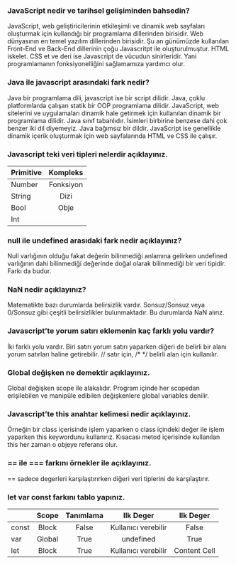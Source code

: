 ### JavaScript nedir ve tarihsel gelişiminden bahsedin?

JavaScript, web geliştiricilerinin etkileşimli ve dinamik web sayfaları oluşturmak için kullandığı bir programlama dillerinden birisidir. Web dünyasının en temel yazılım dillerinden birisidir. Şu an günümüzde kullanılan Front-End ve Back-End dillerinin çoğu Javascritpt ile oluşturulmuştur. HTML iskelet. CSS et ve deri ise Javascript de vücudun sinirleridir. Yani programlamanın fonksiyonelliğini sağlamamıza yardımcı olur.

### Java ile javascript arasındaki fark nedir?

Java bir programlama dili, javascript ise bir script dilidir. Java, çoklu platformlarda çalışan statik bir OOP programlama dilidir. JavaScript, web sitelerini ve uygulamaları dinamik hale getirmek için kullanılan dinamik bir programlama dilidir. Java sınıf tabanlıdır. İsimleri birbirine benzese dahi çok benzer iki dil diyemeyiz. Java bağımsız bir dildir. JavaScript ise genellikle dinamik içerik oluşturmak için web sayfalarında HTML ve CSS ile çalışır. 

### Javascript teki veri tipleri nelerdir açıklayınız.

| Primitive     |   Kompleks |
| :------------ |:---------------:|
| Number        | Fonksiyon   | 
| String        | Dizi        | 
| Bool          | Obje        |    
| Int           |             | 

### null ile undefined arasıdaki fark nedir açıklayınız?

Null varlığının olduğu fakat değerin bilinmediği anlamına gelirken undefined varlığının dahi bilinmediği değerinde doğal olarak bilinmediği bir veri tipidir. Farkı da budur.

### NaN nedir açıklayınız?

Matematikte bazı durumlarda belirsizlik vardır. Sonsuz/Sonsuz veya 0/Sonsuz gibi çeşitli belirsizlikler bulunmaktadır. Bu durumlarda NaN alırız.

### Javascript’te yorum satırı eklemenin kaç farklı yolu vardır?

İki farklı yolu vardır. Biri satırı yorum satırı yaparken diğeri de belirli bir alanı yorum satırları haline getirebilir. // satır için, /* */ belirli alan için kullanılır.

### Global değişken ne demektir açıklayınız.

Global değişken scope ile alakalıdır. Program içinde her scopedan erişilebilen ve manipüle edibilen değişkenlere global variables denilir.

### Javascript’te this anahtar kelimesi nedir açıklayınız.

Örneğin bir class içerisinde işlem yaparken o class içindeki değer ile işlem yaparken this keywordunu kullanırız. Kısacası metod içerisinde kullanılan this her zaman o objeye referans olur.

### == ile === farkını örnekler ile açıklayınız.

== sadece degerleri karşılaştırırken diğeri veri tiplerini de karşılaştırır.

### let var const farkını tablo yapınız.

 |              |   Scope         |   Tanımlama     |       Ilk Deger  |       Ilk Deger  |
| :------------ |:---------------:|:---------------:| :---------------:| :---------------:|
| const         | Block           |  False          |  Kullanıcı verebilir  | False  |
| var           | Global          |  True           |     undefined         |    True        |
| let           | Block           |  True           |   Kullanıcı verebilir |Content Cell |

